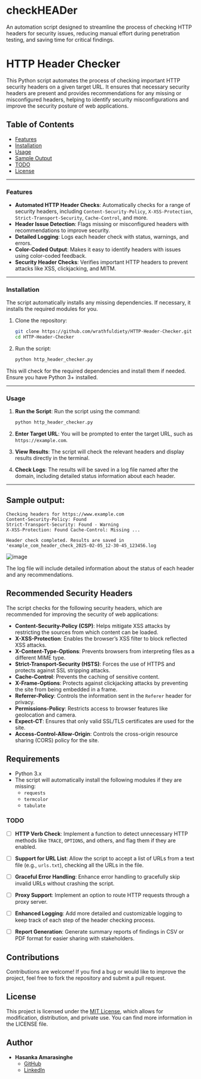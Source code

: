 # checkHEADer
An automation script designed to streamline the process of checking HTTP headers for security issues, reducing manual effort during penetration testing, and saving time for critical findings.


# HTTP Header Checker

This Python script automates the process of checking important HTTP security headers on a given target URL. It ensures that necessary security headers are present and provides recommendations for any missing or misconfigured headers, helping to identify security misconfigurations and improve the security posture of web applications.

## Table of Contents

- [Features](#features)
- [Installation](#installation)
- [Usage](#usage)
- [Sample Output](#sample-output)
- [TODO](#todo)
- [License](#license)

---

### Features

- **Automated HTTP Header Checks**: Automatically checks for a range of security headers, including `Content-Security-Policy`, `X-XSS-Protection`, `Strict-Transport-Security`, `Cache-Control`, and more.
- **Header Issue Detection**: Flags missing or misconfigured headers with recommendations to improve security.
- **Detailed Logging**: Logs each header check with status, warnings, and errors.
- **Color-Coded Output**: Makes it easy to identify headers with issues using color-coded feedback.
- **Security Header Checks**: Verifies important HTTP headers to prevent attacks like XSS, clickjacking, and MITM.

---

### Installation

The script automatically installs any missing dependencies. If necessary, it installs the required modules for you.

1. Clone the repository:
    ```bash
    git clone https://github.com/wrathfuldiety/HTTP-Header-Checker.git
    cd HTTP-Header-Checker
    ```

2. Run the script:
    ```bash
    python http_header_checker.py
    ```

This will check for the required dependencies and install them if needed. Ensure you have Python 3+ installed.

---

### Usage

1. **Run the Script**: Run the script using the command:
    ```bash
    python http_header_checker.py
    ```

2. **Enter Target URL**: You will be prompted to enter the target URL, such as `https://example.com`.

3. **View Results**: The script will check the relevant headers and display results directly in the terminal.

4. **Check Logs**: The results will be saved in a log file named after the domain, including detailed status information about each header.

---

## Sample output:

```
Checking headers for https://www.example.com
Content-Security-Policy: Found
Strict-Transport-Security: Found - Warning
X-XSS-Protection: Found Cache-Control: Missing ...

Header check completed. Results are saved in 'example_com_header_check_2025-02-05_12-30-45_123456.log
```

![image](https://github.com/user-attachments/assets/ebbdcd72-2a10-4d68-9601-5e63f1890605)


The log file will include detailed information about the status of each header and any recommendations.

## Recommended Security Headers

The script checks for the following security headers, which are recommended for improving the security of web applications:

- **Content-Security-Policy (CSP)**: Helps mitigate XSS attacks by restricting the sources from which content can be loaded.
- **X-XSS-Protection**: Enables the browser’s XSS filter to block reflected XSS attacks.
- **X-Content-Type-Options**: Prevents browsers from interpreting files as a different MIME type.
- **Strict-Transport-Security (HSTS)**: Forces the use of HTTPS and protects against SSL stripping attacks.
- **Cache-Control**: Prevents the caching of sensitive content.
- **X-Frame-Options**: Protects against clickjacking attacks by preventing the site from being embedded in a frame.
- **Referrer-Policy**: Controls the information sent in the `Referer` header for privacy.
- **Permissions-Policy**: Restricts access to browser features like geolocation and camera.
- **Expect-CT**: Ensures that only valid SSL/TLS certificates are used for the site.
- **Access-Control-Allow-Origin**: Controls the cross-origin resource sharing (CORS) policy for the site.

## Requirements

- Python 3.x
- The script will automatically install the following modules if they are missing:
  - `requests`
  - `termcolor`
  - `tabulate`


### TODO

- [ ] **HTTP Verb Check**: Implement a function to detect unnecessary HTTP methods like `TRACE`, `OPTIONS`, and others, and flag them if they are enabled.
- [ ] **Support for URL List**: Allow the script to accept a list of URLs from a text file (e.g., `urls.txt`), checking all the URLs in the file.
- [ ] **Graceful Error Handling**: Enhance error handling to gracefully skip invalid URLs without crashing the script.
- [ ] **Proxy Support**: Implement an option to route HTTP requests through a proxy server.
- [ ] **Enhanced Logging**: Add more detailed and customizable logging to keep track of each step of the header checking process.
- [ ] **Report Generation**: Generate summary reports of findings in CSV or PDF format for easier sharing with stakeholders.


## Contributions

Contributions are welcome! If you find a bug or would like to improve the project, feel free to fork the repository and submit a pull request.

## License

This project is licensed under the [MIT License](LICENSE), which allows for modification, distribution, and private use. You can find more information in the LICENSE file.

## Author

- **Hasanka Amarasinghe**  
  - [GitHub](https://github.com/wrathfuldiety)
  - [LinkedIn](https://linkedin.com/in/hasanka-amarasinghe)


